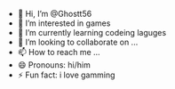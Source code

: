 - 👋 Hi, I’m @Ghostt56
- 👀 I’m interested in games
- 🌱 I’m currently learning codeing laguges 
- 💞️ I’m looking to collaborate on ...
- 📫 How to reach me ...
- 😄 Pronouns: hi/him
- ⚡ Fun fact: i love gamming 

<!---
Ghostt56/Ghostt56 is a ✨ special ✨ repository because its `README.md` (this file) appears on your GitHub profile.
You can click the Preview link to take a look at your changes.
--->
